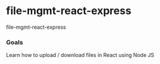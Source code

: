 # file-mgmt-react-express
file-mgmt-react-express

### Goals 
Learn how to upload / download files in React using Node JS
